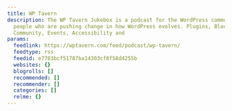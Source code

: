 ```yaml
---
title: WP Tavern
description: The WP Tavern Jukebox is a podcast for the WordPress community. We interview
  people who are pushing change in how WordPress evolves. Plugins, Blocks, Themes,
  Community, Events, Accessibility and
params:
  feedlink: https://wptavern.com/feed/podcast/wp-tavern/
  feedtype: rss
  feedid: e7783bcf51787ba14303cf8f58d4255b
  websites: {}
  blogrolls: []
  recommended: []
  recommender: []
  categories: []
  relme: {}
---
```

